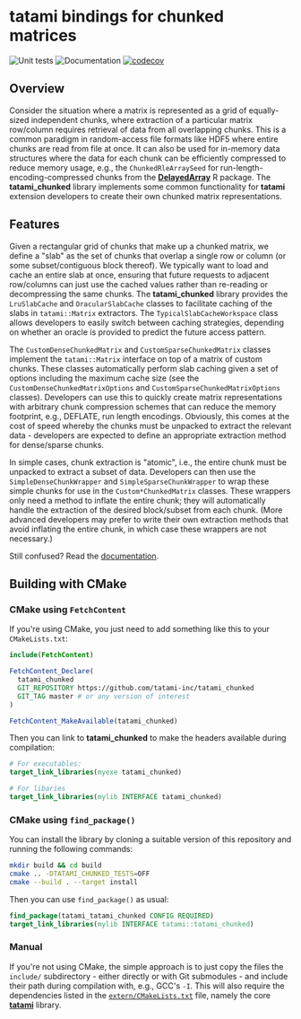 # tatami bindings for chunked matrices

![Unit tests](https://github.com/tatami-inc/tatami_chunked/actions/workflows/run-tests.yaml/badge.svg)
![Documentation](https://github.com/tatami-inc/tatami_chunked/actions/workflows/doxygenate.yaml/badge.svg)
[![codecov](https://codecov.io/gh/tatami-inc/tatami_chunked/graph/badge.svg?token=7ptQtWCi16)](https://codecov.io/gh/tatami-inc/tatami_chunked)

## Overview

Consider the situation where a matrix is represented as a grid of equally-sized independent chunks,
where extraction of a particular matrix row/column requires retrieval of data from all overlapping chunks.
This is a common paradigm in random-access file formats like HDF5 where entire chunks are read from file at once.
It can also be used for in-memory data structures where the data for each chunk can be efficiently compressed to reduce memory usage,
e.g., the `ChunkedRleArraySeed` for run-length-encoding-compressed chunks from the [**DelayedArray**](https://bioconductor.org/packages/DelayedArray) R package.
The **tatami_chunked** library implements some common functionality for **tatami** extension developers to create their own chunked matrix representations.

## Features

Given a rectangular grid of chunks that make up a chunked matrix,
we define a "slab" as the set of chunks that overlap a single row or column (or some subset/contiguous block thereof).
We typically want to load and cache an entire slab at once, ensuring that future requests to adjacent row/columns can just use the cached values rather than re-reading or decompressing the same chunks.
The **tatami_chunked** library provides the `LruSlabCache` and `OracularSlabCache` classes to facilitate caching of the slabs in `tatami::Matrix` extractors.
The `TypicalSlabCacheWorkspace` class allows developers to easily switch between caching strategies, depending on whether an oracle is provided to predict the future access pattern.

The `CustomDenseChunkedMatrix` and `CustomSparseChunkedMatrix` classes implement the `tatami::Matrix` interface on top of a matrix of custom chunks.
These classes automatically perform slab caching given a set of options including the maximum cache size (see the `CustomDenseChunkedMatrixOptions` and `CustomSparseChunkedMatrixOptions` classes).
Developers can use this to quickly create matrix representations with arbitrary chunk compression schemes that can reduce the memory footprint, e.g., DEFLATE, run length encodings.
Obviously, this comes at the cost of speed whereby the chunks must be unpacked to extract the relevant data -
developers are expected to define an appropriate extraction method for dense/sparse chunks.

In simple cases, chunk extraction is "atomic", i.e., the entire chunk must be unpacked to extract a subset of data.
Developers can then use the `SimpleDenseChunkWrapper` and `SimpleSparseChunkWrapper` to wrap these simple chunks for use in the `Custom*ChunkedMatrix` classes.
These wrappers only need a method to inflate the entire chunk; they will automatically handle the extraction of the desired block/subset from each chunk.
(More advanced developers may prefer to write their own extraction methods that avoid inflating the entire chunk, in which case these wrappers are not necessary.)

Still confused?
Read the [documentation](https://tatami-inc.github.io/tatami_chunked).

## Building with CMake

### CMake using `FetchContent`

If you're using CMake, you just need to add something like this to your `CMakeLists.txt`:

```cmake
include(FetchContent)

FetchContent_Declare(
  tatami_chunked
  GIT_REPOSITORY https://github.com/tatami-inc/tatami_chunked
  GIT_TAG master # or any version of interest 
)

FetchContent_MakeAvailable(tatami_chunked)
```

Then you can link to **tatami_chunked** to make the headers available during compilation:

```cmake
# For executables:
target_link_libraries(myexe tatami_chunked)

# For libaries
target_link_libraries(mylib INTERFACE tatami_chunked)
```

### CMake using `find_package()`

You can install the library by cloning a suitable version of this repository and running the following commands:

```sh
mkdir build && cd build
cmake .. -DTATAMI_CHUNKED_TESTS=OFF
cmake --build . --target install
```

Then you can use `find_package()` as usual:

```cmake
find_package(tatami_tatami_chunked CONFIG REQUIRED)
target_link_libraries(mylib INTERFACE tatami::tatami_chunked)
```

### Manual

If you're not using CMake, the simple approach is to just copy the files the `include/` subdirectory -
either directly or with Git submodules - and include their path during compilation with, e.g., GCC's `-I`.
This will also require the dependencies listed in the [`extern/CMakeLists.txt`](extern/CMakeLists.txt) file, namely the core [**tatami**](https://github.com/tatami-inc/tatami) library.
